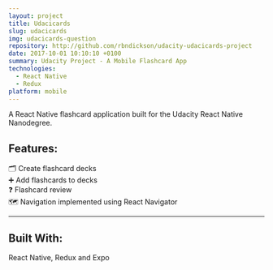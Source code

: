 ```yaml
---
layout: project
title: Udacicards
slug: udacicards
img: udacicards-question
repository: http://github.com/rbndickson/udacity-udacicards-project
date: 2017-10-01 10:10:10 +0100
summary: Udacity Project - A Mobile Flashcard App
technologies:
  - React Native
  - Redux
platform: mobile
---
```

A React Native flashcard application built for the Udacity React Native Nanodegree.

## Features:

🗂 Create flashcard decks  
➕ Add flashcards to decks  
❓ Flashcard review  
🗺 Navigation implemented using React Navigator  

---

## Built With:

React Native, Redux and Expo
